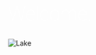<h1 style="float: center; font-size: 40px; font-family: roboto; font-weight: 100; color: white; font-shadow: 2px 2px 2px;">Welcome.</h1>

![Lake](https://github.com/DinoNuggy007/DinoNuggy007/assets/146207078/0581b6e9-ce52-481e-9d0f-3c02e5c21686)

<!---
DinoNuggy007/DinoNuggy007 is a ✨ special ✨ repository because its `README.md` (this file) appears on your GitHub profile.
You can click the Preview link to take a look at your changes.
--->
